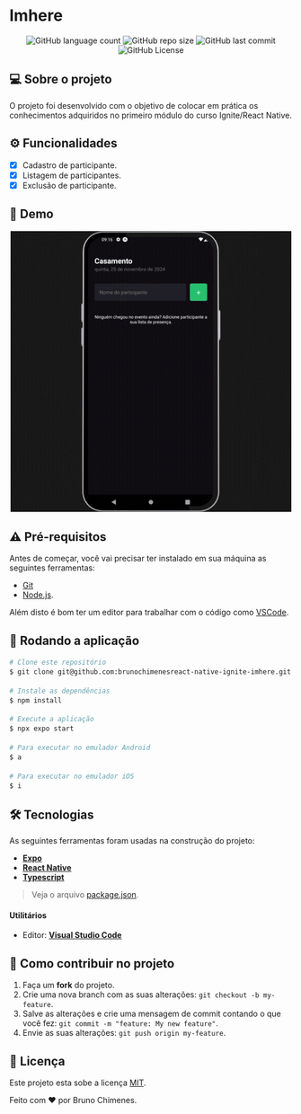 # Imhere

<p align="center">
  <img alt="GitHub language count" src="https://img.shields.io/github/languages/count/brunochimenes/react-native-ignite-imhere?color=%252304D361" />
  <img alt="GitHub repo size" src="https://img.shields.io/github/repo-size/brunochimenes/react-native-ignite-imhere?color=%252304D361" />
  <img alt="GitHub last commit" src="https://img.shields.io/github/last-commit/brunochimenes/react-native-ignite-imhere?color=%252304D361" />
  <img alt="GitHub License" src="https://img.shields.io/github/license/brunochimenes/react-native-ignite-imhere?color=%252304D361" />
</p>

## 💻 Sobre o projeto

O projeto foi desenvolvido com o objetivo de colocar em prática os conhecimentos adquiridos no primeiro módulo do curso Ignite/React Native.

## ⚙️ Funcionalidades

- [x] Cadastro de participante.
- [x] Listagem de participantes.
- [x] Exclusão de participante.

## 📱 Demo

<p align="center">
<img width='500' height='500' alt="Demo" src="/.github/assets/demo.gif" />  
</p>

## ⚠️ Pré-requisitos

Antes de começar, você vai precisar ter instalado em sua máquina as seguintes ferramentas:

- [Git](https://git-scm.com)
- [Node.js](https://nodejs.org/en/).

Além disto é bom ter um editor para trabalhar com o código como [VSCode](https://code.visualstudio.com/).

## 🧭 Rodando a aplicação

```bash
# Clone este repositório
$ git clone git@github.com:brunochimenesreact-native-ignite-imhere.git

# Instale as dependências
$ npm install

# Execute a aplicação
$ npx expo start

# Para executar no emulador Android
$ a

# Para executar no emulador iOS
$ i
```

## 🛠 Tecnologias

As seguintes ferramentas foram usadas na construção do projeto:

- **[Expo](https://expo.io/)**
- **[React Native](https://reactnative.dev/)**
- **[Typescript](https://www.typescriptlang.org/)**

> Veja o arquivo [package.json](https://github.com/brunochimenes/react-native-ignite-imhere/blob/main/package.json).

#### Utilitários

- Editor: **[Visual Studio Code](https://code.visualstudio.com/)**

## 💪 Como contribuir no projeto

1. Faça um **fork** do projeto.
2. Crie uma nova branch com as suas alterações: `git checkout -b my-feature`.
3. Salve as alterações e crie uma mensagem de commit contando o que você fez: `git commit -m "feature: My new feature"`.
4. Envie as suas alterações: `git push origin my-feature`.

## 📝 Licença

Este projeto esta sobe a licença [MIT](./LICENSE).

Feito com ❤️ por Bruno Chimenes.
